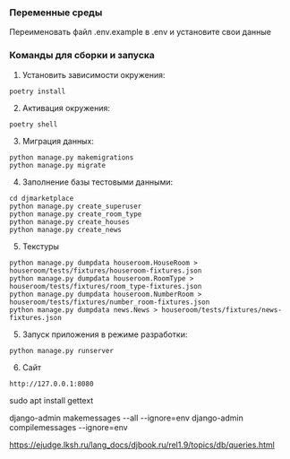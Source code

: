 
### Переменные среды
Переименовать файл .env.example в .env и установите свои данные

### Команды для сборки и запуска

1. Установить зависимости окружения: 
```
poetry install
```
2. Активация окружения: 
```
poetry shell
```
3. Миграция данных: 
```
python manage.py makemigrations
python manage.py migrate
```
4. Заполнение базы тестовыми данными:
```
cd djmarketplace
python manage.py create_superuser
python manage.py create_room_type
python manage.py create_houses
python manage.py create_news
```
5. Текстуры
```
python manage.py dumpdata houseroom.HouseRoom > houseroom/tests/fixtures/houseroom-fixtures.json
python manage.py dumpdata houseroom.RoomType > houseroom/tests/fixtures/room_type-fixtures.json  
python manage.py dumpdata houseroom.NumberRoom > houseroom/tests/fixtures/number_room-fixtures.json 
python manage.py dumpdata news.News > houseroom/tests/fixtures/news-fixtures.json    
```
5. Запуск приложения в режиме разработки:
```
python manage.py runserver
```

6. Сайт
```
http://127.0.0.1:8080
```

sudo apt install gettext

django-admin makemessages --all --ignore=env
django-admin compilemessages --ignore=env


https://ejudge.lksh.ru/lang_docs/djbook.ru/rel1.9/topics/db/queries.html